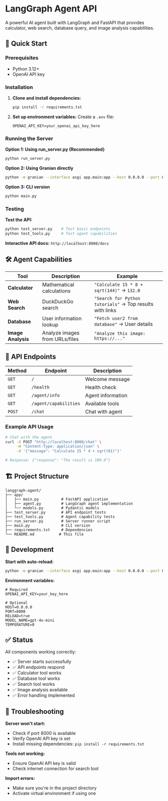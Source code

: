 # LangGraph Agent API

A powerful AI agent built with LangGraph and FastAPI that provides calculator, web search, database query, and image analysis capabilities.

## 🚀 Quick Start

### Prerequisites
- Python 3.12+
- OpenAI API key

### Installation

1. **Clone and install dependencies:**
   ```bash
   pip install -r requirements.txt
   ```

2. **Set up environment variables:**
   Create a `.env` file:
   ```env
   OPENAI_API_KEY=your_openai_api_key_here
   ```

### Running the Server

**Option 1: Using run_server.py (Recommended)**
```bash
python run_server.py
```

**Option 2: Using Granian directly**
```bash
python -m granian --interface asgi app.main:app --host 0.0.0.0 --port 8000 --reload
```

**Option 3: CLI version**
```bash
python main.py
```

### Testing

**Test the API:**
```bash
python test_server.py    # Test basic endpoints
python test_tools.py     # Test agent capabilities
```

**Interactive API docs:** `http://localhost:8000/docs`

## 🛠️ Agent Capabilities

| Tool | Description | Example |
|------|-------------|---------|
| **Calculator** | Mathematical calculations | `"Calculate 15 * 8 + sqrt(144)"` → `132.0` |
| **Web Search** | DuckDuckGo search | `"Search for Python tutorials"` → Top results with links |
| **Database** | User information lookup | `"Fetch user2 from database"` → User details |
| **Image Analysis** | Analyze images from URLs/files | `"Analyze this image: https://..."` |

## 📡 API Endpoints

| Method | Endpoint | Description |
|--------|----------|-------------|
| `GET` | `/` | Welcome message |
| `GET` | `/health` | Health check |
| `GET` | `/agent/info` | Agent information |
| `GET` | `/agent/capabilities` | Available tools |
| `POST` | `/chat` | Chat with agent |

### Example API Usage

```bash
# Chat with the agent
curl -X POST "http://localhost:8000/chat" \
     -H "Content-Type: application/json" \
     -d '{"message": "Calculate 25 * 4 + sqrt(81)"}'

# Response: {"response": "The result is 109.0"}
```

## 🏗️ Project Structure

```
langgraph-agent/
├── app/
│   ├── main.py          # FastAPI application
│   ├── agent.py         # LangGraph agent implementation
│   └── models.py        # Pydantic models
├── test_server.py       # API endpoint tests
├── test_tools.py        # Agent capability tests
├── run_server.py        # Server runner script
├── main.py              # CLI version
├── requirements.txt     # Dependencies
└── README.md           # This file
```

## 🔧 Development

**Start with auto-reload:**
```bash
python -m granian --interface asgi app.main:app --host 0.0.0.0 --port 8000 --reload
```

**Environment variables:**
```env
# Required
OPENAI_API_KEY=your_key_here

# Optional
HOST=0.0.0.0
PORT=8000
RELOAD=true
MODEL_NAME=gpt-4o-mini
TEMPERATURE=0
```

## ✅ Status

All components working correctly:
- ✅ Server starts successfully
- ✅ API endpoints respond
- ✅ Calculator tool works
- ✅ Database tool works  
- ✅ Search tool works
- ✅ Image analysis available
- ✅ Error handling implemented

## 🐛 Troubleshooting

**Server won't start:**
- Check if port 8000 is available
- Verify OpenAI API key is set
- Install missing dependencies: `pip install -r requirements.txt`

**Tools not working:**
- Ensure OpenAI API key is valid
- Check internet connection for search tool

**Import errors:**
- Make sure you're in the project directory
- Activate virtual environment if using one

